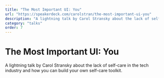 ```yaml
---
title: "The Most Important UI: You"
url: "https://speakerdeck.com/carolstran/the-most-important-ui-you"
description: "A lightning talk by Carol Stransky about the lack of self-care in the tech industry and how you can build your own self-care toolkit."
category: "talks"
order: 7
---
```


# The Most Important UI: You

A lightning talk by Carol Stransky about the lack of self-care in the tech industry and how you can build your own self-care toolkit.
